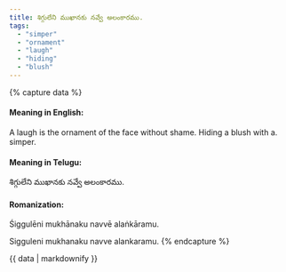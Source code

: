 ```yaml
---
title: శిగ్గులేని ముఖానకు నవ్వే అలంకారము.
tags:
  - "simper"
  - "ornament"
  - "laugh"
  - "hiding"
  - "blush"
---
```


{% capture data %}
#### Meaning in English:
A laugh is the ornament of the face without shame.
Hiding a blush with a. simper.

#### Meaning in Telugu:
శిగ్గులేని ముఖానకు నవ్వే అలంకారము.

#### Romanization:
Śiggulēni mukhānaku navvē alaṅkāramu.

Sigguleni mukhanaku navve alankaramu.
{% endcapture %}

{{ data | markdownify }}

